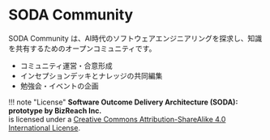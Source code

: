 # SODA Community

SODA Community は、AI時代のソフトウェアエンジニアリングを探求し、知識を共有するためのオープンコミュニティです。

- コミュニティ運営・合意形成
- インセプションデッキとナレッジの共同編集
- 勉強会・イベントの企画

!!! note "License"
    **Software Outcome Delivery Architecture (SODA): prototype by BizReach Inc.**  
    is licensed under a [Creative Commons Attribution-ShareAlike 4.0 International License](https://creativecommons.org/licenses/by-sa/4.0/).
